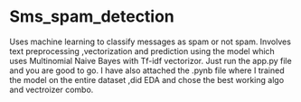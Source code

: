 # Sms_spam_detection

Uses machine learning to classify messages as spam or not spam.
Involves text preprocessing ,vectorization and prediction using the model which uses Multinomial Naive Bayes with Tf-idf vectorizor.
Just run the app.py file and you are good to go.
I have also attached the .pynb file where I trained the model on the entire dataset ,did EDA and chose the best working algo and vectroizer combo.
